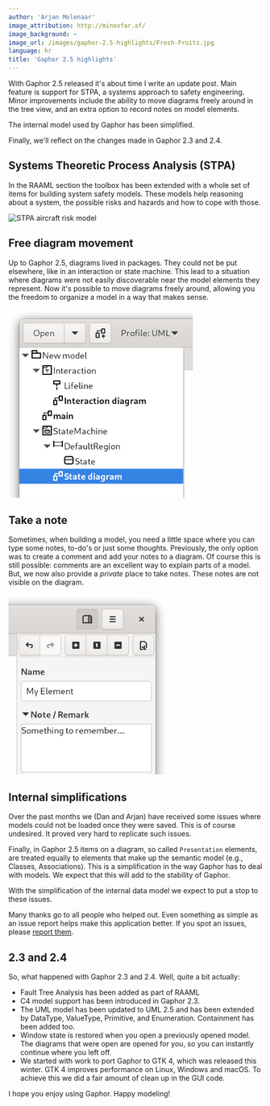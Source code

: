 ```yaml
---
author: 'Arjan Molenaar'
image_attribution: http://minoofar.af/
image_background: ~
image_url: /images/gaphor-2.5-highlights/Fresh-Fruits.jpg
language: hr
title: 'Gaphor 2.5 highlights'
---
```


With Gaphor 2.5 released it's about time I write an update post. Main
feature is support for STPA, a systems approach to safety engineering. Minor
improvements include the ability to move diagrams freely around in the tree
view, and an extra option to record notes on model elements.

The internal model used by Gaphor has been simplified.

Finally, we'll reflect on the changes made in Gaphor 2.3 and 2.4.

<!--break-->

## Systems Theoretic Process Analysis (STPA)

In the RAAML section the toolbox has been extended with a whole set of items
for building system safety models. These models help reasoning about a
system, the possible risks and hazards and how to cope with those.

![STPA aircraft risk
model](/images/gaphor-2.5-highlights/losses-hazards.png)


## Free diagram movement

Up to Gaphor 2.5, diagrams lived in packages. They could not be put
elsewhere, like in an interaction or state machine. This lead to a situation
where diagrams were not easily discoverable near the model elements they
represent. Now it's possible to move diagrams freely around, allowing you
the freedom to organize a model in a way that makes sense.

![Diagrams](/images/gaphor-2.5-highlights/diagrams.png)

## Take a note

Sometimes, when building a model, you need a little space where you can type
some notes, to-do's or just some thoughts. Previously, the only option was
to create a comment and add your notes to a diagram. Of course this is still
possible: comments are an excellent way to explain parts of a model. But, we
now also provide a _private_ place to take notes. These notes are not
visible on the diagram.

![Notes](/images/gaphor-2.5-highlights/notes.png)

## Internal simplifications

Over the past months we (Dan and Arjan) have received some issues where
models could not be loaded once they were saved. This is of course
undesired. It proved very hard to replicate such issues.

Finally, in Gaphor 2.5 items on a diagram, so called `Presentation`
elements, are treated equally to elements that make up the semantic model
(e.g., Classes, Associations). This is a simplification in the way Gaphor
has to deal with models. We expect that this will add to the stability of
Gaphor.

With the simplification of the internal data model we expect to put a stop
to these issues.

Many thanks go to all people who helped out. Even something as simple as an
issue report helps make this application better. If you spot an issues,
please [report them](https://github.com/gaphor/issues).


## 2.3 and 2.4

So, what happened with Gaphor 2.3 and 2.4. Well, quite a bit actually:

* Fault Tree Analysis has been added as part of RAAML
* C4 model support has been introduced in Gaphor 2.3.
* The UML model has been updated to UML 2.5 and has been extended by
  DataType, ValueType, Primitive, and Enumeration. Containment has been
  added too.
* Window state is restored when you open a previously opened model. The
  diagrams that were open are opened for you, so you can instantly continue
  where you left off.
* We started with work to port Gaphor to GTK 4, which was released this
  winter.  GTK 4 improves performance on Linux, Windows and macOS. To
  achieve this we did a fair amount of clean up in the GUI code.

I hope you enjoy using Gaphor. Happy modeling!
